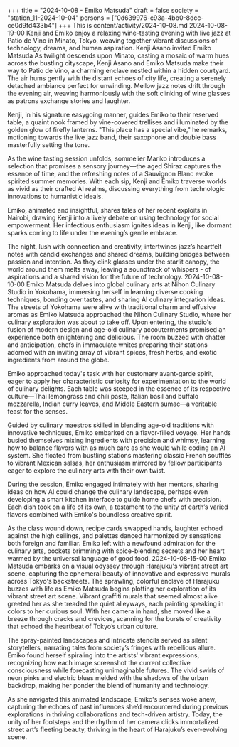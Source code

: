 +++
title = "2024-10-08 - Emiko Matsuda"
draft = false
society = "station_11-2024-10-04"
persons = ["0d639976-c93a-4bb0-8dcc-ce0d9fd433b4"]
+++
This is content/activity/2024-10-08.md
2024-10-08-19-00
Kenji and Emiko enjoy a relaxing wine-tasting evening with live jazz at Patio de Vino in Minato, Tokyo, weaving together vibrant discussions of technology, dreams, and human aspiration.
Kenji Asano invited Emiko Matsuda
As twilight descends upon Minato, casting a mosaic of warm hues across the bustling cityscape, Kenji Asano and Emiko Matsuda make their way to Patio de Vino, a charming enclave nestled within a hidden courtyard. The air hums gently with the distant echoes of city life, creating a serenely detached ambiance perfect for unwinding. Mellow jazz notes drift through the evening air, weaving harmoniously with the soft clinking of wine glasses as patrons exchange stories and laughter.

Kenji, in his signature easygoing manner, guides Emiko to their reserved table, a quaint nook framed by vine-covered trellises and illuminated by the golden glow of firefly lanterns. "This place has a special vibe," he remarks, motioning towards the live jazz band, their saxophone and double bass masterfully setting the tone.

As the wine tasting session unfolds, sommelier Mariko introduces a selection that promises a sensory journey—the aged Shiraz captures the essence of time, and the refreshing notes of a Sauvignon Blanc evoke spirited summer memories. With each sip, Kenji and Emiko traverse worlds as vivid as their crafted AI realms, discussing everything from technologic innovations to humanistic ideals.

Emiko, animated and insightful, shares tales of her recent exploits in Nairobi, drawing Kenji into a lively debate on using technology for social empowerment. Her infectious enthusiasm ignites ideas in Kenji, like dormant sparks coming to life under the evening’s gentle embrace.

The night, lush with connection and creativity, intertwines jazz’s heartfelt notes with candid exchanges and shared dreams, building bridges between passion and intention. As they clink glasses under the starlit canopy, the world around them melts away, leaving a soundtrack of whispers - of aspirations and a shared vision for the future of technology.
2024-10-08-10-00
Emiko Matsuda delves into global culinary arts at Nihon Culinary Studio in Yokohama, immersing herself in learning diverse cooking techniques, bonding over tastes, and sharing AI culinary integration ideas.
The streets of Yokohama were alive with traditional charm and effusive aromas as Emiko Matsuda approached the Nihon Culinary Studio, where her culinary exploration was about to take off. Upon entering, the studio's fusion of modern design and age-old culinary accouterments promised an experience both enlightening and delicious. The room buzzed with chatter and anticipation, chefs in immaculate whites preparing their stations adorned with an inviting array of vibrant spices, fresh herbs, and exotic ingredients from around the globe.

Emiko approached today's task with her customary avant-garde spirit, eager to apply her characteristic curiosity for experimentation to the world of culinary delights. Each table was steeped in the essence of its respective culture—Thai lemongrass and chili paste, Italian basil and buffalo mozzarella, Indian curry leaves, and Middle Eastern sumac—a veritable feast for the senses.

Guided by culinary maestros skilled in blending age-old traditions with innovative techniques, Emiko embarked on a flavor-filled voyage. Her hands busied themselves mixing ingredients with precision and whimsy, learning how to balance flavors with as much care as she would while coding an AI system. She floated from bustling stations mastering classic French soufflés to vibrant Mexican salsas, her enthusiasm mirrored by fellow participants eager to explore the culinary arts with their own twist.

During the session, Emiko engaged intimately with her mentors, sharing ideas on how AI could change the culinary landscape, perhaps even developing a smart kitchen interface to guide home chefs with precision. Each dish took on a life of its own, a testament to the unity of earth’s varied flavors combined with Emiko's boundless creative spirit.

As the class wound down, recipe cards swapped hands, laughter echoed against the high ceilings, and palettes danced harmonized by sensations both foreign and familiar. Emiko left with a newfound admiration for the culinary arts, pockets brimming with spice-blending secrets and her heart warmed by the universal language of good food.
2024-10-08-15-00
Emiko Matsuda embarks on a visual odyssey through Harajuku's vibrant street art scene, capturing the ephemeral beauty of innovative and expressive murals across Tokyo's backstreets.
The sprawling, colorful enclave of Harajuku buzzes with life as Emiko Matsuda begins plotting her exploration of its vibrant street art scene. Vibrant graffiti murals that seemed almost alive greeted her as she treaded the quiet alleyways, each painting speaking in colors to her curious soul. With her camera in hand, she moved like a breeze through cracks and crevices, scanning for the bursts of creativity that echoed the heartbeat of Tokyo’s urban culture.

The spray-painted landscapes and intricate stencils served as silent storytellers, narrating tales from society’s fringes with rebellious allure. Emiko found herself spiraling into the artists' vibrant expressions, recognizing how each image screenshot the current collective consciousness while forecasting unimaginable futures. The vivid swirls of neon pinks and electric blues melded with the shadows of the urban backdrop, making her ponder the blend of humanity and technology.

As she navigated this animated landscape, Emiko's senses woke anew, capturing the echoes of past influences she’d encountered during previous explorations in thriving collaborations and tech-driven artistry. Today, the unity of her footsteps and the rhythm of her camera clicks immortalized street art’s fleeting beauty, thriving in the heart of Harajuku’s ever-evolving scene.
